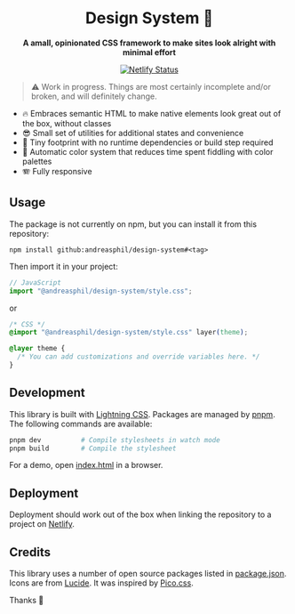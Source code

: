 <h1 align="center">
  Design System 🐥
</h1>

<p align="center">
  <strong>A amall, opinionated CSS framework to make sites look alright with minimal effort</strong>
</p>

<p align="center">
  <a href="https://app.netlify.com/sites/andreasphil-design-system/deploys" title="Netlify Status">
    <img src="https://api.netlify.com/api/v1/badges/3c7e430b-7855-4579-adb3-f879918e2ec0/deploy-status" alt="Netlify Status" />
  </a>
</p>

> ⚠️ Work in progress. Things are most certainly incomplete and/or broken, and will definitely change.

- 🔥 Embraces semantic HTML to make native elements look great out of the box, without classes
- 😎 Small set of utilities for additional states and convenience
- 🐛 Tiny footprint with no runtime dependencies or build step required
- 🌈 Automatic color system that reduces time spent fiddling with color palettes
- 🪗 Fully responsive

## Usage

The package is not currently on npm, but you can install it from this repository:

```
npm install github:andreasphil/design-system#<tag>
```

Then import it in your project:

```js
// JavaScript
import "@andreasphil/design-system/style.css";
```

or

```css
/* CSS */
@import "@andreasphil/design-system/style.css" layer(theme);

@layer theme {
  /* You can add customizations and override variables here. */
}
```

## Development

This library is built with [Lightning CSS](https://lightningcss.dev). Packages are managed by [pnpm](https://pnpm.io). The following commands are available:

```sh
pnpm dev          # Compile stylesheets in watch mode
pnpm build        # Compile the stylesheet
```

For a demo, open [index.html](./index.html) in a browser.

## Deployment

Deployment should work out of the box when linking the repository to a project on [Netlify](https://netlify.com).

## Credits

This library uses a number of open source packages listed in [package.json](./package.json). Icons are from [Lucide](https://lucide.dev/). It was inspired by [Pico.css](https://picocss.com/).

Thanks 🙏
